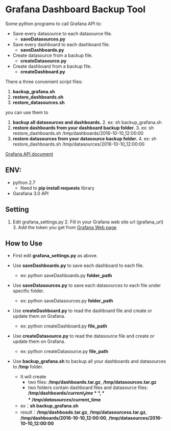 # Grafana Dashboard Backup Tool

Some python programs to call Grafana API to:

* Save every datasource to each datasource file.
	* **saveDatasources.py**
* Save every dashboard to each dashboard file.
	* **saveDashboards.py**
* Create datasource from a backup file.
	* **createDatasource.py**
* Create dashboard from a backup file.
	* **createDashboard.py**

There a three convenient script files: 

1. **backup_grafana.sh**
2. **restore_dashboards.sh**
3. **restore_datasources.sh** 

you can use them to 

1. **backup all datasources and dashboards.**
	2. ex: sh backup_grafana.sh
2. **restore dashboards from your dashboard backup folder.**
	3. ex: sh restore_dashboards.sh /tmp/dashboards/2016-10-10_12:00:00
3. **restore datasources from your datasource backup folder.**
	4. ex: sh restore_dashboards.sh /tmp/datasources/2016-10-10_12:00:00

[Grafana API document](http://docs.grafana.org/http_api/overview/)

## ENV:
* python 2.7
	* Need to **pip install requests** library
* Garafana 3.0 API

## Setting
1. Edit grafana_settings.py
	2. Fill in your Grafana web site url (grafana_url)
	3. Add the token you get from [Grafana Web page](http://docs.grafana.org/http_api/auth/)

## How to Use
* First edit **grafana_settings.py** as above.
* Use **saveDashboards.py** to save each dashboard to each file.
	* ex: python saveDashboards.py **folder_path**

* Use **saveDatasources.py** to save each datasources to each file under specific folder.
	*  ex: python saveDatasources.py **folder_path**

* Use **createDashboard.py** to read the dashboard  file and create or update them on Grafana.
 	*  ex: python createDashboard.py **file_path**

* Use **createDatasource.py** to read the datasource  file and create or update them on Grafana.
 	*  ex: python createDatasource.py **file_path**

 
* Use **backup_grafana.sh** to backup all your dashboards and datasources to **/tmp** folder.
	* It will create 
		* two files: **/tmp/dashboards.tar.gz**, **/tmp/datasources.tar.gz** 
		* two folders contain dashboard files and datasource files: **/tmp/dashboards/$current_time**, **/tmp/datasources/$current_time**
	* ex：**sh backup_grafana.sh**
	* result：**/tmp/dashboads.tar.gz**, **/tmp/datasourcess.tar.gz**, **/tmp/dashboards/2016-10-10_12:00:00**, **/tmp/datasources/2016-10-10_12:00:00**
